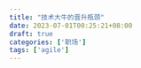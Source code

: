 ```yaml
---
title: "技术大牛的晋升瓶颈"
date: 2023-07-01T00:25:21+08:00
draft: true
categories: ['职场']
tags: ['agile']
---
```


